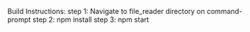 Build Instructions:
step 1: Navigate to file_reader directory on command-prompt
step 2: npm install
step 3: npm start
